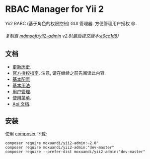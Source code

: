 RBAC Manager for Yii 2
======================
Yii2 RABC (基于角色的权限控制) GUI 管理器. 方便管理用户授权 :smile:.

###### 复制自 [mdmsoft/yii2-admin](https://github.com/mdmsoft/yii2-admin) v2.8(最后提交版本:[e9cc1d8](https://github.com/mdmsoft/yii2-admin/tree/e9cc1d8adc0e34f3a053d172116c6903c2e3c1fb))


文档
-------------
- [更新历史](CHANGELOG.md).
- [官方授权指南](http://www.yiiframework.com/doc-2.0/guide-security-authorization.html). 注意, 请在继续之前先阅读此内容.
- [基本配置](docs/configuration.md)
- [基本用法](docs/basic-usage.md).
- [用户管理](docs/user-management.md).
- [使用菜单](docs/using-menu.md).
- [Api 文档](https://mdmsoft.github.io/yii2-admin/index.html).


安装
------------
使用 [composer](http://getcomposer.org/download/) 下载:
```
composer require moxuandi/yii2-admin:~2.0"
composer require moxuandi/yii2-admin:"dev-master"
composer require --prefer-dist moxuandi/yii2-admin:"dev-master"
```
